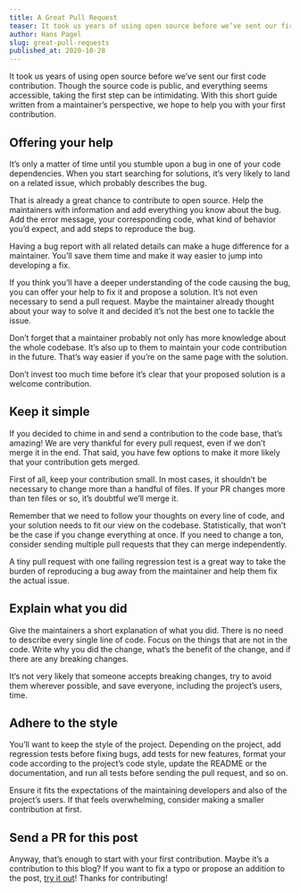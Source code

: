 ```yaml
---
title: A Great Pull Request
teaser: It took us years of using open source before we’ve sent our first code contribution. Though the source code is public, and everything seems accessible, taking the first step can be intimidating.
author: Hans Pagel
slug: great-pull-requests
published_at: 2020-10-28
---
```


It took us years of using open source before we’ve sent our first code contribution. Though the source code is public, and everything seems accessible, taking the first step can be intimidating. With this short guide written from a maintainer’s perspective, we hope to help you with your first contribution.

## Offering your help
It’s only a matter of time until you stumble upon a bug in one of your code dependencies. When you start searching for solutions, it’s very likely to land on a related issue, which probably describes the bug.

That is already a great chance to contribute to open source. Help the maintainers with information and add everything you know about the bug. Add the error message, your corresponding code, what kind of behavior you’d expect, and add steps to reproduce the bug.

Having a bug report with all related details can make a huge difference for a maintainer. You’ll save them time and make it way easier to jump into developing a fix.

If you think you’ll have a deeper understanding of the code causing the bug, you can offer your help to fix it and propose a solution. It’s not even necessary to send a pull request. Maybe the maintainer already thought about your way to solve it and decided it’s not the best one to tackle the issue.

Don’t forget that a maintainer probably not only has more knowledge about the whole codebase. It’s also up to them to maintain your code contribution in the future. That’s way easier if you’re on the same page with the solution.

Don’t invest too much time before it’s clear that your proposed solution is a welcome contribution.

## Keep it simple
If you decided to chime in and send a contribution to the code base, that’s amazing! We are very thankful for every pull request, even if we don’t merge it in the end. That said, you have few options to make it more likely that your contribution gets merged.

First of all, keep your contribution small. In most cases, it shouldn’t be necessary to change more than a handful of files. If your PR changes more than ten files or so, it’s doubtful we’ll merge it.

Remember that we need to follow your thoughts on every line of code, and your solution needs to fit our view on the codebase. Statistically, that won’t be the case if you change everything at once. If you need to change a ton, consider sending multiple pull requests that they can merge independently.

A tiny pull request with one failing regression test is a great way to take the burden of reproducing a bug away from the maintainer and help them fix the actual issue.

## Explain what you did
Give the maintainers a short explanation of what you did. There is no need to describe every single line of code. Focus on the things that are not in the code. Write why you did the change, what’s the benefit of the change, and if there are any breaking changes.

It‘s not very likely that someone accepts breaking changes, try to avoid them wherever possible, and save everyone, including the project’s users, time.

## Adhere to the style
You’ll want to keep the style of the project. Depending on the project, add regression tests before fixing bugs, add tests for new features, format your code according to the project’s code style, update the README or the documentation, and run all tests before sending the pull request, and so on.

Ensure it fits the expectations of the maintaining developers and also of the project’s users. If that feels overwhelming, consider making a smaller contribution at first.

## Send a PR for this post
Anyway, that’s enough to start with your first contribution. Maybe it’s a contribution to this blog? If you want to fix a typo or propose an addition to the post, [try it out](https://github.com/ueberdosis/blog/blob/main/content/blog/16/post.md)! Thanks for contributing!